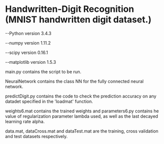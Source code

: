 # Handwritten-Digit Recognition (MNIST handwritten digit dataset.)

--Python version 3.4.3

--numpy version 1.11.2

--scipy version 0.16.1

--matplotlib version 1.5.3

 
main.py contains the script to be run.

NeuralNetwork contains the class NN for the fully connected neural network.

predictDigit.py contains the code to check the prediction accuracy on any datadet specified in the 'loadmat' function.

weights6.mat contains the trained weights and parameters6.py contains he value of regularization parameter lambda used, as well as the last decayed learning rate alpha.

data.mat, dataCross.mat and dataTest.mat are the training, cross validation and test datasets respectively.
